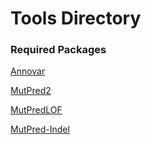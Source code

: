 # Tools Directory
### Required Packages
[Annovar](http://annovar.openbioinformatics.org/en/latest/)

[MutPred2](http://mutpred.mutdb.org/#dload)

[MutPredLOF](http://mutpredlof.cs.indiana.edu/#dload)

[MutPred-Indel](http://mutpredindel.cs.indiana.edu/#dload)
